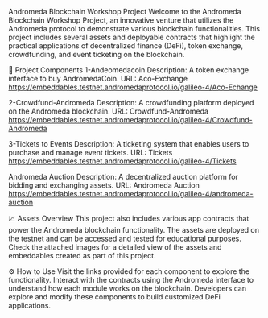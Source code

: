 Andromeda Blockchain Workshop Project
Welcome to the Andromeda Blockchain Workshop Project, an innovative venture that utilizes the Andromeda protocol to demonstrate various blockchain functionalities. This project includes several assets and deployable contracts that highlight the practical applications of decentralized finance (DeFi), token exchange, crowdfunding, and event ticketing on the blockchain.

📂 Project Components
1-Andeomedacoin
Description: A token exchange interface to buy AndromedaCoin.
URL: Aco-Exchange
https://embeddables.testnet.andromedaprotocol.io/galileo-4/Aco-Echange

2-Crowdfund-Andromeda
Description: A crowdfunding platform deployed on the Andromeda blockchain.
URL: Crowdfund-Andromeda
https://embeddables.testnet.andromedaprotocol.io/galileo-4/Crowdfund-Andromeda

3-Tickets to Events
Description: A ticketing system that enables users to purchase and manage event tickets.
URL: Tickets
https://embeddables.testnet.andromedaprotocol.io/galileo-4/Tickets

Andromeda Auction
Description: A decentralized auction platform for bidding and exchanging assets.
URL: Andromeda Auction
https://embeddables.testnet.andromedaprotocol.io/galileo-4/andromeda-auction

📈 Assets Overview
This project also includes various app contracts that power the Andromeda blockchain functionality. 
The assets are deployed on the testnet and can be accessed and tested for educational purposes. 
Check the attached images for a detailed view of the assets and embeddables created as part of this project.

⚙️ How to Use
Visit the links provided for each component to explore the functionality.
Interact with the contracts using the Andromeda interface to understand how each module works on the blockchain.
Developers can explore and modify these components to build customized DeFi applications.

